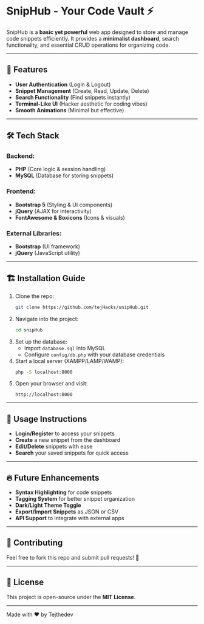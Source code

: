 # SnipHub - Your Code Vault ⚡

SnipHub is a **basic yet powerful** web app designed to store and manage code snippets efficiently. It provides a **minimalist dashboard**, search functionality, and essential CRUD operations for organizing code.

---

## 🚀 Features
- **User Authentication** (Login & Logout)
- **Snippet Management** (Create, Read, Update, Delete)
- **Search Functionality** (Find snippets instantly)
- **Terminal-Like UI** (Hacker aesthetic for coding vibes)
- **Smooth Animations** (Minimal but effective)

---

## 🛠️ Tech Stack
### Backend:
- **PHP** (Core logic & session handling)
- **MySQL** (Database for storing snippets)

### Frontend:
- **Bootstrap 5** (Styling & UI components)
- **jQuery** (AJAX for interactivity)
- **FontAwesome & Boxicons** (Icons & visuals)

### External Libraries:
- **Bootstrap** (UI framework)
- **jQuery** (JavaScript utility)

---

## 🏗 Installation Guide
1. Clone the repo:
   ```sh
   git clone https://github.com/tejHacks/snipHub.git
   ```
2. Navigate into the project:
   ```sh
   cd snipHub
   ```
3. Set up the database:
   - Import `database.sql` into MySQL
   - Configure `config/db.php` with your database credentials
4. Start a local server (XAMPP/LAMP/WAMP):
   ```sh
   php -S localhost:8000
   ```
5. Open your browser and visit:
   ```
   http://localhost:8000
   ```

---

## 📖 Usage Instructions
- **Login/Register** to access your snippets
- **Create** a new snippet from the dashboard
- **Edit/Delete** snippets with ease
- **Search** your saved snippets for quick access

---

## 🔥 Future Enhancements
- **Syntax Highlighting** for code snippets
- **Tagging System** for better snippet organization
- **Dark/Light Theme Toggle**
- **Export/Import Snippets** as JSON or CSV
- **API Support** to integrate with external apps

---

## 🤝 Contributing
Feel free to fork this repo and submit pull requests! 🚀

---

## 📜 License
This project is open-source under the **MIT License**.

---

Made with ❤️ by Tejthedev

